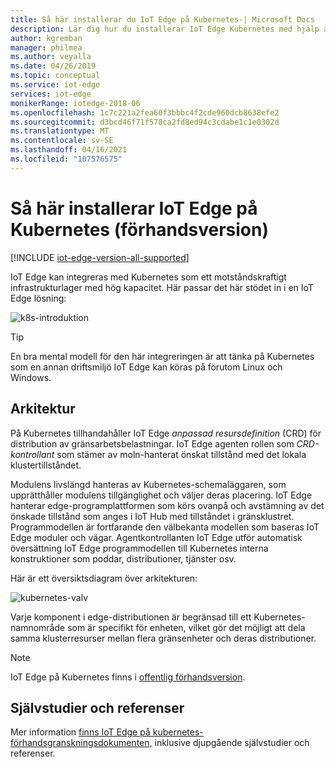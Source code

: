 ```yaml
---
title: Så här installerar du IoT Edge på Kubernetes-| Microsoft Docs
description: Lär dig hur du installerar IoT Edge Kubernetes med hjälp av en lokal miljö för utvecklingskluster
author: kgremban
manager: philmea
ms.author: veyalla
ms.date: 04/26/2019
ms.topic: conceptual
ms.service: iot-edge
services: iot-edge
monikerRange: iotedge-2018-06
ms.openlocfilehash: 1c7c221a2fea60f3bbbc4f2cde960dcb8638efe2
ms.sourcegitcommit: d3bcd46f71f578ca2fd8ed94c3cdabe1c1e0302d
ms.translationtype: MT
ms.contentlocale: sv-SE
ms.lasthandoff: 04/16/2021
ms.locfileid: "107576575"
---
```

# <a name="how-to-install-iot-edge-on-kubernetes-preview"></a>Så här installerar IoT Edge på Kubernetes (förhandsversion)

[!INCLUDE [iot-edge-version-all-supported](../../includes/iot-edge-version-all-supported.md)]

IoT Edge kan integreras med Kubernetes som ett motståndskraftigt infrastrukturlager med hög kapacitet. Här passar det här stödet in i en IoT Edge lösning:

![k8s-introduktion](./media/how-to-install-iot-edge-kubernetes/kubernetes-model.png)

>[!TIP]
>En bra mental modell för den här integreringen är att tänka på Kubernetes som en annan driftsmiljö IoT Edge kan köras på förutom Linux och Windows.

## <a name="architecture"></a>Arkitektur 
På Kubernetes tillhandahåller IoT Edge *anpassad resursdefinition* (CRD) för distribution av gränsarbetsbelastningar. IoT Edge agenten rollen som  *CRD-kontrollant* som stämer av moln-hanterat önskat tillstånd med det lokala klustertillståndet.

Modulens livslängd hanteras av Kubernetes-schemaläggaren, som upprätthåller modulens tillgänglighet och väljer deras placering. IoT Edge hanterar edge-programplattformen som körs ovanpå och avstämning av det önskade tillstånd som anges i IoT Hub med tillståndet i gränsklustret. Programmodellen är fortfarande den välbekanta modellen som baseras IoT Edge moduler och vägar. Agentkontrollanten IoT Edge utför automatisk  översättning IoT Edge programmodellen till Kubernetes interna konstruktioner som poddar, distributioner, tjänster osv.

Här är ett översiktsdiagram över arkitekturen:

![kubernetes-valv](./media/how-to-install-iot-edge-kubernetes/publicpreview-refresh-kubernetes.png)

Varje komponent i edge-distributionen är begränsad till ett Kubernetes-namnområde som är specifikt för enheten, vilket gör det möjligt att dela samma klusterresurser mellan flera gränsenheter och deras distributioner.

>[!NOTE]
>IoT Edge på Kubernetes finns i [offentlig förhandsversion](https://azure.microsoft.com/support/legal/preview-supplemental-terms/).

## <a name="tutorials-and-references"></a>Självstudier och referenser 

Mer information [finns IoT Edge på kubernetes-förhandsgranskningsdokumenten,](https://aka.ms/edgek8sdoc) inklusive djupgående självstudier och referenser.
